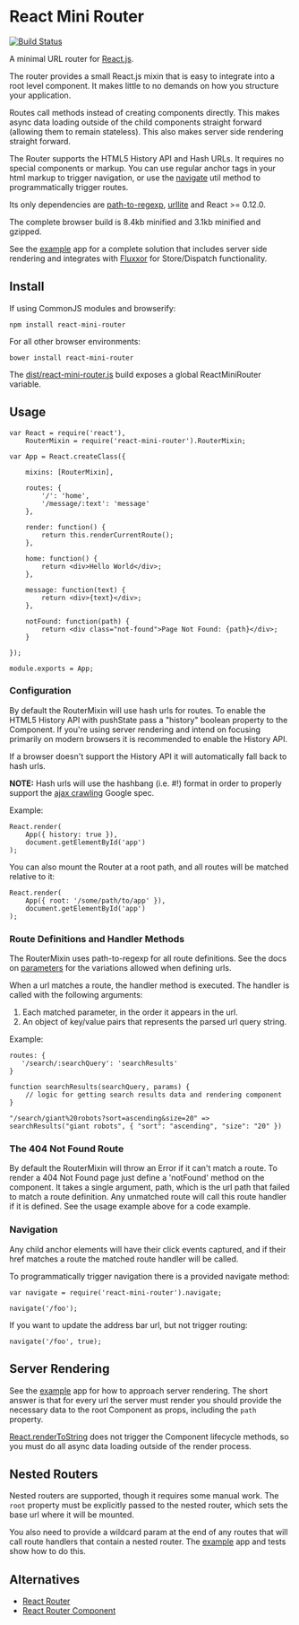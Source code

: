 # React Mini Router

[![Build Status](https://travis-ci.org/larrymyers/react-mini-router.svg?branch=master)](https://travis-ci.org/larrymyers/react-mini-router)

A minimal URL router for [React.js](http://facebook.github.io/react/).

The router provides a small React.js mixin that is easy to integrate into a root level component.
It makes little to no demands on how you structure your application.

Routes call methods instead of creating components directly.  This makes async data loading outside of
the child components straight forward (allowing them to remain stateless). This also makes server
side rendering straight forward.

The Router supports the  HTML5 History API and Hash URLs. It requires no special components or markup.
You can use regular anchor tags in your html markup to trigger navigation, or use the [navigate](./lib/navigate.js)
util method to programmatically trigger routes. 

Its only dependencies are [path-to-regexp](https://github.com/component/path-to-regexp),
[urllite](https://github.com/hzdg/urllite.js) and React >= 0.12.0.

The complete browser build is 8.4kb minified and 3.1kb minified and gzipped.

See the [example](./example) app for a complete solution that includes server side rendering
and integrates with [Fluxxor](https://github.com/BinaryMuse/fluxxor) for Store/Dispatch functionality.

## Install

If using CommonJS modules and browserify:

    npm install react-mini-router

For all other browser environments:

    bower install react-mini-router

The [dist/react-mini-router.js](./dist/react-mini-router.js) build exposes a global ReactMiniRouter variable.

## Usage

    var React = require('react'),
        RouterMixin = require('react-mini-router').RouterMixin;

    var App = React.createClass({

        mixins: [RouterMixin],

        routes: {
            '/': 'home',
            '/message/:text': 'message'
        },

        render: function() {
            return this.renderCurrentRoute();
        },

        home: function() {
            return <div>Hello World</div>;
        },

        message: function(text) {
            return <div>{text}</div>;
        },

        notFound: function(path) {
            return <div class="not-found">Page Not Found: {path}</div>;
        }

    });

    module.exports = App;

### Configuration

By default the RouterMixin will use hash urls for routes. To enable the HTML5 History API
with pushState pass a "history" boolean property to the Component. If you're using server rendering
and intend on focusing primarily on modern browsers it is recommended to enable the History API.

If a browser doesn't support the History API it will automatically fall back to hash urls.

**NOTE:**  Hash urls will use the hashbang (i.e. #!) format in order to properly support
the [ajax crawling](https://developers.google.com/webmasters/ajax-crawling/) Google spec.

Example:

    React.render(
        App({ history: true }),
        document.getElementById('app')
    );

You can also mount the Router at a root path, and all routes will be matched relative to it:

    React.render(
        App({ root: '/some/path/to/app' }),
        document.getElementById('app')
    );

### Route Definitions and Handler Methods

The RouterMixin uses path-to-regexp for all route definitions. See the docs on [parameters](https://github.com/component/path-to-regexp#parameters)
for the variations allowed when defining urls.

When a url matches a route, the handler method is executed. The handler is called with the following arguments:

1. Each matched parameter, in the order it appears in the url.
2. An object of key/value pairs that represents the parsed url query string.

Example:

    routes: {
       '/search/:searchQuery': 'searchResults'
    }

    function searchResults(searchQuery, params) {
        // logic for getting search results data and rendering component
    }

    "/search/giant%20robots?sort=ascending&size=20" => searchResults("giant robots", { "sort": "ascending", "size": "20" })

### The 404 Not Found Route

By default the RouterMixin will throw an Error if it can't match a route. To render a 404 Not Found
page just define a 'notFound' method on the component. It takes a single argument, path, which is
the url path that failed to match a route definition. Any unmatched route will call this route handler
if it is defined. See the usage example above for a code example.

### Navigation

Any child anchor elements will have their click events captured, and if their href matches a route
the matched route handler will be called.

To programmatically trigger navigation there is a provided navigate method:

    var navigate = require('react-mini-router').navigate;

    navigate('/foo');

If you want to update the address bar url, but not trigger routing:

    navigate('/foo', true);

## Server Rendering

See the [example](./example) app for how to approach server rendering. The short answer
is that for every url the server must render you should provide the necessary data
to the root Component as props, including the `path` property.

[React.renderToString](http://facebook.github.io/react/docs/top-level-api.html#react.rendertostring)
does not trigger the Component lifecycle methods, so you must do all async data loading outside
of the render process.

## Nested Routers

Nested routers are supported, though it requires some manual work. The `root` property must
be explicitly passed to the nested router, which sets the base url where it will be mounted.

You also need to provide a wildcard param at the end of any routes that will call route handlers
that contain a nested router. The [example](./example) app and tests show how to do this.

## Alternatives

* [React Router](https://github.com/rackt/react-router)
* [React Router Component](https://github.com/andreypopp/react-router-component)
